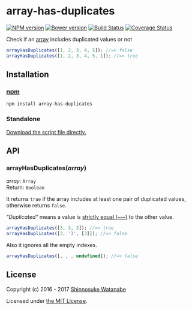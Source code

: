 # array-has-duplicates

[![NPM version](https://img.shields.io/npm/v/array-has-duplicates.svg)](https://www.npmjs.com/package/array-has-duplicates)
[![Bower version](https://img.shields.io/bower/v/array-has-duplicates.svg)](https://github.com/shinnn/array-has-duplicates/releases)
[![Build Status](https://travis-ci.org/shinnn/array-has-duplicates.svg?branch=master)](https://travis-ci.org/shinnn/array-has-duplicates)
[![Coverage Status](https://img.shields.io/coveralls/shinnn/array-has-duplicates.svg)](https://coveralls.io/r/shinnn/array-has-duplicates)

Check if an [array](http://www.ecma-international.org/ecma-262/5.1/#sec-15.4) includes duplicated values or not

```javascript
arrayHasDuplicates([1, 2, 3, 4, 5]); //=> false
arrayHasDuplicates([1, 2, 3, 4, 5, 1]); //=> true
```

## Installation

### [npm](https://www.npmjs.com/)

```
npm install array-has-duplicates
```

### Standalone

[Download the script file directly.](https://raw.githubusercontent.com/shinnn/array-has-duplicates/master/browser.js)

## API

### arrayHasDuplicates(*array*)

*array*: `Array`  
Return: `Boolean`

It returns `true` if the array includes at least one pair of duplicated values, otherwise returns `false`.

*"Duplicated"* means a value is [strictly equal (`===`)][strictequal] to the other value.

```javascript
arrayHasDuplicates([3, 3, 3]); //=> true
arrayHasDuplicates([3, '3', [3]]); //=> false
```

Also it ignores all the empty indexes.

```javascript
arrayHasDuplicates([, , , undefined]); //=> false
```

## License

Copyright (c) 2016 - 2017 [Shinnosuke Watanabe](https://github.com/shinnn)

Licensed under [the MIT License](./LICENSE).

[strictequal]: https://developer.mozilla.org/en-US/docs/Web/JavaScript/Reference/Operators/Comparison_Operators#Identity_strict_equality_()
